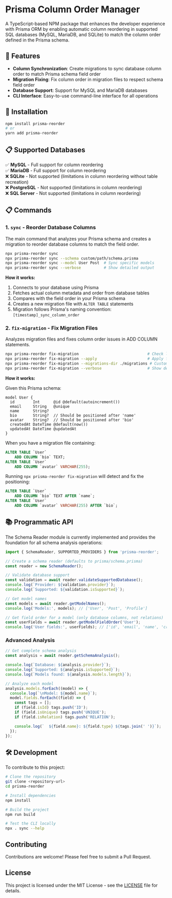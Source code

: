# Prisma Column Order Manager

A TypeScript-based NPM package that enhances the developer experience with Prisma ORM by enabling automatic column
reordering in supported SQL databases (MySQL, MariaDB, and SQLite) to match the column order defined in the Prisma
schema.

## 🎯 Features

- **Column Synchronization**: Create migrations to sync database column order to match Prisma schema field order
- **Migration Fixing**: Fix column order in migration files to respect schema field order
- **Database Support**: Support for MySQL and MariaDB databases
- **CLI Interface**: Easy-to-use command-line interface for all operations

## 🚀 Installation

```bash
npm install prisma-reorder
# or
yarn add prisma-reorder
```

## 📋 Supported Databases

✅ **MySQL** - Full support for column reordering  
✅ **MariaDB** - Full support for column reordering  
❌ **SQLite** - Not supported (limitations in column reordering without table recreation)  
❌ **PostgreSQL** - Not supported (limitations in column reordering)  
❌ **SQL Server** - Not supported (limitations in column reordering)

## 📋 Commands

### 1. `sync` - Reorder Database Columns

The main command that analyzes your Prisma schema and creates a migration to reorder database columns to match the field order.

```bash
npx prisma-reorder sync
npx prisma-reorder sync --schema custom/path/schema.prisma
npx prisma-reorder sync --model User Post  # Sync specific models
npx prisma-reorder sync --verbose          # Show detailed output
```

**How it works:**

1. Connects to your database using Prisma
2. Fetches actual column metadata and order from database tables
3. Compares with the field order in your Prisma schema
4. Creates a new migration file with `ALTER TABLE` statements
5. Migration follows Prisma's naming convention: `[timestamp]_sync_column_order`

### 2. `fix-migration` - Fix Migration Files

Analyzes migration files and fixes column order issues in ADD COLUMN statements.

```bash
npx prisma-reorder fix-migration                              # Check latest migration for column order issues
npx prisma-reorder fix-migration --apply                      # Apply fixes directly to migration file
npx prisma-reorder fix-migration --migrations-dir ./migrations # Custom migrations directory
npx prisma-reorder fix-migration --verbose                    # Show detailed output
```

**How it works:**

Given this Prisma schema:

```prisma
model User {
  id        Int      @id @default(autoincrement())
  email     String   @unique
  name      String?
  bio       String?  // Should be positioned after 'name'
  avatar    String?  // Should be positioned after 'bio'
  createdAt DateTime @default(now())
  updatedAt DateTime @updatedAt
}
```

When you have a migration file containing:

```sql
ALTER TABLE `User`
    ADD COLUMN `bio` TEXT;
ALTER TABLE `User`
    ADD COLUMN `avatar` VARCHAR(255);
```

Running `npx prisma-reorder fix-migration` will detect and fix the positioning:

```sql
ALTER TABLE `User`
    ADD COLUMN `bio` TEXT AFTER `name`;
ALTER TABLE `User`
    ADD COLUMN `avatar` VARCHAR(255) AFTER `bio`;
```

## 📚 Programmatic API

The Schema Reader module is currently implemented and provides the foundation for all schema analysis operations:

```typescript
import { SchemaReader, SUPPORTED_PROVIDERS } from 'prisma-reorder';

// Create a schema reader (defaults to prisma/schema.prisma)
const reader = new SchemaReader();

// Validate database support
const validation = await reader.validateSupportedDatabase();
console.log(`Provider: ${validation.provider}`);
console.log(`Supported: ${validation.isSupported}`);

// Get model names
const models = await reader.getModelNames();
console.log('Models:', models); // ['User', 'Post', 'Profile']

// Get field order for a model (only database columns, not relations)
const userFields = await reader.getModelFieldOrder('User');
console.log('User fields:', userFields); // ['id', 'email', 'name', 'createdAt']
```

### Advanced Analysis

```typescript
// Get complete schema analysis
const analysis = await reader.getSchemaAnalysis();

console.log(`Database: ${analysis.provider}`);
console.log(`Supported: ${analysis.isSupported}`);
console.log(`Models found: ${analysis.models.length}`);

// Analyze each model
analysis.models.forEach((model) => {
  console.log(`\nModel: ${model.name}`);
  model.fields.forEach((field) => {
    const tags = [];
    if (field.isId) tags.push('ID');
    if (field.isUnique) tags.push('UNIQUE');
    if (field.isRelation) tags.push('RELATION');

    console.log(`  ${field.name}: ${field.type} ${tags.join(' ')}`);
  });
});
```

## 🛠️ Development

To contribute to this project:

```bash
# Clone the repository
git clone <repository-url>
cd prisma-reorder

# Install dependencies
npm install

# Build the project
npm run build

# Test the CLI locally
npx . sync --help
```

## Contributing

Contributions are welcome! Please feel free to submit a Pull Request.

## License

This project is licensed under the MIT License - see the [LICENSE](LICENSE) file for details.
